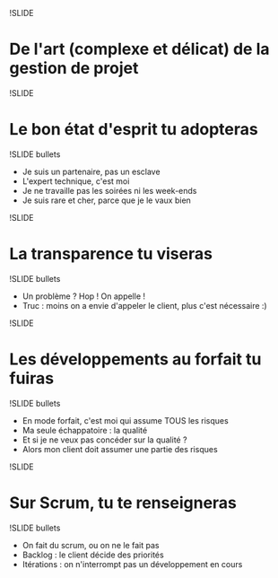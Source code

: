 !SLIDE

# De l'art (complexe et délicat) de la gestion de projet #

!SLIDE

# Le bon état d'esprit tu adopteras #

!SLIDE bullets

* Je suis un partenaire, pas un esclave
* L'expert technique, c'est moi
* Je ne travaille pas les soirées ni les week-ends
* Je suis rare et cher, parce que je le vaux bien

!SLIDE

# La transparence tu viseras #

!SLIDE bullets

* Un problème ? Hop ! On appelle !
* Truc : moins on a envie d'appeler le client, plus c'est nécessaire :)

!SLIDE

# Les développements au forfait tu fuiras #

!SLIDE bullets

* En mode forfait, c'est moi qui assume TOUS les risques
* Ma seule échappatoire : la qualité
* Et si je ne veux pas concéder sur la qualité ?
* Alors mon client doit assumer une partie des risques

!SLIDE

# Sur Scrum, tu te renseigneras #

!SLIDE bullets

* On fait du scrum, ou on ne le fait pas
* Backlog : le client décide des priorités
* Itérations : on n'interrompt pas un développement en cours

